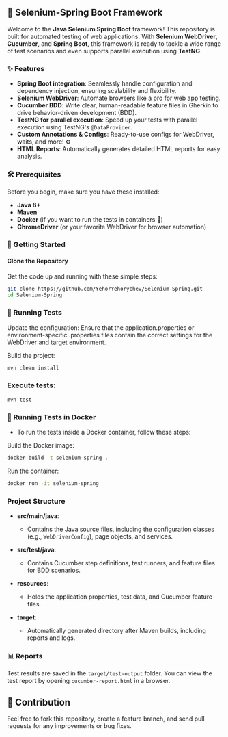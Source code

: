 ## 🚀 Selenium-Spring Boot Framework

Welcome to the **Java Selenium Spring Boot** framework! This repository is built for automated testing of web applications. With **Selenium WebDriver**, **Cucumber**, and **Spring Boot**, this framework is ready to tackle a wide range of test scenarios and even supports parallel execution using **TestNG**.

### ✨ Features

- **Spring Boot integration**: Seamlessly handle configuration and dependency injection, ensuring scalability and flexibility.
- **Selenium WebDriver**: Automate browsers like a pro for web app testing.
- **Cucumber BDD**: Write clear, human-readable feature files in Gherkin to drive behavior-driven development (BDD).
- **TestNG for parallel execution**: Speed up your tests with parallel execution using TestNG's `@DataProvider`.
- **Custom Annotations & Configs**: Ready-to-use configs for WebDriver, waits, and more! ⚙️
- **HTML Reports**: Automatically generates detailed HTML reports for easy analysis.

### 🛠️ Prerequisites

Before you begin, make sure you have these installed:
- **Java 8+**
- **Maven**
- **Docker** (if you want to run the tests in containers 🐳)
- **ChromeDriver** (or your favorite WebDriver for browser automation)

### 🚀 Getting Started

#### Clone the Repository

Get the code up and running with these simple steps:

```bash
git clone https://github.com/YehorYehorychev/Selenium-Spring.git
cd Selenium-Spring
```

### 🧪 Running Tests

Update the configuration: Ensure that the application.properties or environment-specific .properties files contain the correct settings for the WebDriver and target environment.

Build the project:

```bash
mvn clean install
```

### Execute tests:

```bash
mvn test
```

### 🐳 Running Tests in Docker

- To run the tests inside a Docker container, follow these steps:

Build the Docker image:

```bash
docker build -t selenium-spring .
```

Run the container:

```bash
docker run -it selenium-spring
```

### Project Structure

- **src/main/java**:
  - Contains the Java source files, including the configuration classes (e.g., `WebDriverConfig`), page objects, and services.
  
- **src/test/java**:
  - Contains Cucumber step definitions, test runners, and feature files for BDD scenarios.

- **resources**:
  - Holds the application properties, test data, and Cucumber feature files.

- **target**:
  - Automatically generated directory after Maven builds, including reports and logs.

### 📊 Reports

Test results are saved in the `target/test-output` folder. You can view the test report by opening `cucumber-report.html` in a browser.


## 🙌 Contribution

Feel free to fork this repository, create a feature branch, and send pull requests for any improvements or bug fixes.


